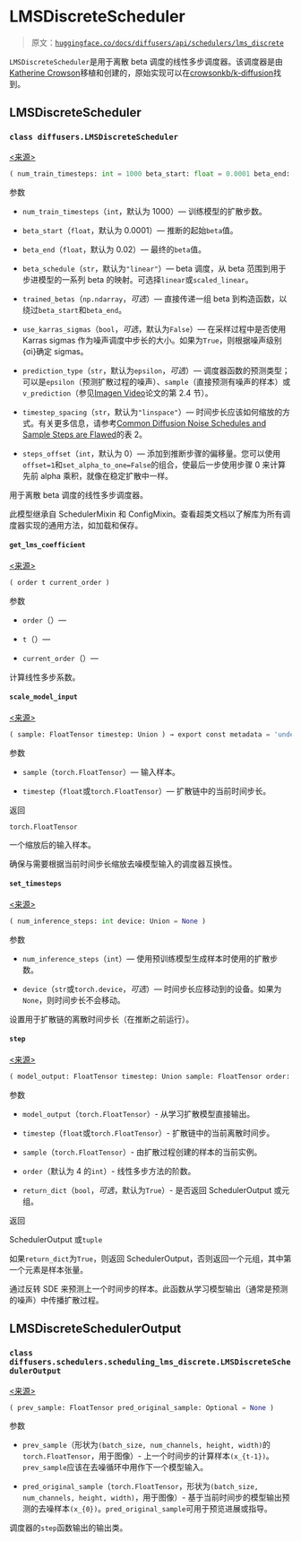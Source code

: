 # LMSDiscreteScheduler

> 原文：[`huggingface.co/docs/diffusers/api/schedulers/lms_discrete`](https://huggingface.co/docs/diffusers/api/schedulers/lms_discrete)

`LMSDiscreteScheduler`是用于离散 beta 调度的线性多步调度器。该调度器是由[Katherine Crowson](https://github.com/crowsonkb/)移植和创建的，原始实现可以在[crowsonkb/k-diffusion](https://github.com/crowsonkb/k-diffusion/blob/481677d114f6ea445aa009cf5bd7a9cdee909e47/k_diffusion/sampling.py#L181)找到。

## LMSDiscreteScheduler

### `class diffusers.LMSDiscreteScheduler`

[<来源>](https://github.com/huggingface/diffusers/blob/v0.26.3/src/diffusers/schedulers/scheduling_lms_discrete.py#L92)

```py
( num_train_timesteps: int = 1000 beta_start: float = 0.0001 beta_end: float = 0.02 beta_schedule: str = 'linear' trained_betas: Union = None use_karras_sigmas: Optional = False prediction_type: str = 'epsilon' timestep_spacing: str = 'linspace' steps_offset: int = 0 )
```

参数

+   `num_train_timesteps`（`int`，默认为 1000）— 训练模型的扩散步数。

+   `beta_start`（`float`，默认为 0.0001）— 推断的起始`beta`值。

+   `beta_end`（`float`，默认为 0.02）— 最终的`beta`值。

+   `beta_schedule`（`str`，默认为`"linear"`）— beta 调度，从 beta 范围到用于步进模型的一系列 beta 的映射。可选择`linear`或`scaled_linear`。

+   `trained_betas`（`np.ndarray`，*可选*）— 直接传递一组 beta 到构造函数，以绕过`beta_start`和`beta_end`。

+   `use_karras_sigmas`（`bool`，*可选*，默认为`False`）— 在采样过程中是否使用 Karras sigmas 作为噪声调度中步长的大小。如果为`True`，则根据噪声级别{σi}确定 sigmas。

+   `prediction_type`（`str`，默认为`epsilon`，*可选*）— 调度器函数的预测类型；可以是`epsilon`（预测扩散过程的噪声）、`sample`（直接预测有噪声的样本）或`v_prediction`（参见[Imagen Video](https://imagen.research.google/video/paper.pdf)论文的第 2.4 节）。

+   `timestep_spacing`（`str`，默认为`"linspace"`）— 时间步长应该如何缩放的方式。有关更多信息，请参考[Common Diffusion Noise Schedules and Sample Steps are Flawed](https://huggingface.co/papers/2305.08891)的表 2。

+   `steps_offset`（`int`，默认为 0）— 添加到推断步骤的偏移量。您可以使用`offset=1`和`set_alpha_to_one=False`的组合，使最后一步使用步骤 0 来计算先前 alpha 乘积，就像在稳定扩散中一样。

用于离散 beta 调度的线性多步调度器。

此模型继承自 SchedulerMixin 和 ConfigMixin。查看超类文档以了解库为所有调度器实现的通用方法，如加载和保存。

#### `get_lms_coefficient`

[<来源>](https://github.com/huggingface/diffusers/blob/v0.26.3/src/diffusers/schedulers/scheduling_lms_discrete.py#L214)

```py
( order t current_order )
```

参数

+   `order`（）—

+   `t`（）—

+   `current_order`（）—

计算线性多步系数。

#### `scale_model_input`

[<来源>](https://github.com/huggingface/diffusers/blob/v0.26.3/src/diffusers/schedulers/scheduling_lms_discrete.py#L188)

```py
( sample: FloatTensor timestep: Union ) → export const metadata = 'undefined';torch.FloatTensor
```

参数

+   `sample`（`torch.FloatTensor`）— 输入样本。

+   `timestep`（`float`或`torch.FloatTensor`）— 扩散链中的当前时间步长。

返回

`torch.FloatTensor`

一个缩放后的输入样本。

确保与需要根据当前时间步长缩放去噪模型输入的调度器互换性。

#### `set_timesteps`

[<来源>](https://github.com/huggingface/diffusers/blob/v0.26.3/src/diffusers/schedulers/scheduling_lms_discrete.py#L236)

```py
( num_inference_steps: int device: Union = None )
```

参数

+   `num_inference_steps`（`int`）— 使用预训练模型生成样本时使用的扩散步数。

+   `device`（`str`或`torch.device`，*可选*）— 时间步长应移动到的设备。如果为`None`，则时间步长不会移动。

设置用于扩散链的离散时间步长（在推断之前运行）。

#### `step`

[<来源>](https://github.com/huggingface/diffusers/blob/v0.26.3/src/diffusers/schedulers/scheduling_lms_discrete.py#L343)

```py
( model_output: FloatTensor timestep: Union sample: FloatTensor order: int = 4 return_dict: bool = True ) → export const metadata = 'undefined';SchedulerOutput or tuple
```

参数

+   `model_output`（`torch.FloatTensor`）- 从学习扩散模型直接输出。

+   `timestep`（`float`或`torch.FloatTensor`）- 扩散链中的当前离散时间步。

+   `sample`（`torch.FloatTensor`）- 由扩散过程创建的样本的当前实例。

+   `order`（默认为 4 的`int`）- 线性多步方法的阶数。

+   `return_dict`（`bool`，*可选*，默认为`True`）- 是否返回 SchedulerOutput 或元组。

返回

SchedulerOutput 或`tuple`

如果`return_dict`为`True`，则返回 SchedulerOutput，否则返回一个元组，其中第一个元素是样本张量。

通过反转 SDE 来预测上一个时间步的样本。此函数从学习模型输出（通常是预测的噪声）中传播扩散过程。

## LMSDiscreteSchedulerOutput

### `class diffusers.schedulers.scheduling_lms_discrete.LMSDiscreteSchedulerOutput`

[<来源>](https://github.com/huggingface/diffusers/blob/v0.26.3/src/diffusers/schedulers/scheduling_lms_discrete.py#L28)

```py
( prev_sample: FloatTensor pred_original_sample: Optional = None )
```

参数

+   `prev_sample`（形状为`(batch_size, num_channels, height, width)`的`torch.FloatTensor`，用于图像）- 上一个时间步的计算样本`(x_{t-1})`。`prev_sample`应该在去噪循环中用作下一个模型输入。

+   `pred_original_sample`（`torch.FloatTensor`，形状为`(batch_size, num_channels, height, width)`，用于图像）- 基于当前时间步的模型输出预测的去噪样本`(x_{0})`。`pred_original_sample`可用于预览进展或指导。

调度器的`step`函数输出的输出类。
